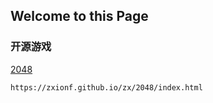 ## Welcome to this Page


### 开源游戏

 [2048](https://zxionf.github.io/zx/2048/index.html)
 
 `https://zxionf.github.io/zx/2048/index.html`
 
 
